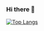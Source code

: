 ### Hi there 👋

<!--
**aimclee/aimclee** is a ✨ _special_ ✨ repository because its `README.md` (this file) appears on your GitHub profile. 
- 🌱 I’m currently learning ...
- 👯 I’m looking to collaborate on ...
- 🤔 I’m looking for help with ...
- 💬 Ask me about ...
- 📫 How to reach me: ... 
- 😄 Pronouns: ...
- ⚡ Fun fact: ... 
- 🔭 I worked at LIKELION Vietnam project team(멋쟁이 사자처럼 베트남사업부) as an instructor.
- ⚡ For more information, please visit [my github blog](https://aimclee.github.io) :)
-->


<!-- [![Anurag's GitHub stats](https://github-readme-stats.vercel.app/api?username=aimclee&hide_border=true&hide=contribs,prs)](https://github.com/anuraghazra/github-readme-stats) -->

[![Top Langs](https://github-readme-stats.vercel.app/api/top-langs/?username=aimclee&layout=compact&hide_border=true&exclude_repo=vn-corona-server,bgp_1,bgp_2,aws_deploy,backup_for_bgp_1,woohyeonjo/ilovecat-javascript&hide=jupyter%20notebook)](https://github.com/anuraghazra/github-readme-stats)

<!-- [![Linkedin Badge](https://img.shields.io/badge/-LinkedIn-blue?style=flat-square&logo=Linkedin&logoColor=white&link=https://www.linkedin.com/in/andy-aimclee/)](https://www.linkedin.com/in/andy-aimclee/) -->


<!-- [![Readme Card](https://github-readme-stats.vercel.app/api/pin/?username=aimclee&repo=aimclee.github.io)](https://github.com/aimclee/aimclee.github.io) --!>

